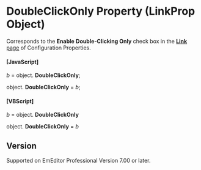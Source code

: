 # DoubleClickOnly Property (LinkProp Object)

Corresponds to the **Enable**
**Double-Clicking Only** check box in the [**Link** page](../../dlg/properties/link/index) of Configuration Properties.

#### \[JavaScript\]

_b_ =
object. **DoubleClickOnly**;

object. **DoubleClickOnly** = _b_;

#### \[VBScript\]

_b_ =
object. **DoubleClickOnly**

object. **DoubleClickOnly** = _b_

## Version

Supported on EmEditor Professional Version 7.00 or later.